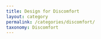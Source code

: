 ```yaml
---
title: Design for Discomfort
layout: category
permalink: /categories/discomfort/
taxonomy: Discomfort
---
```

